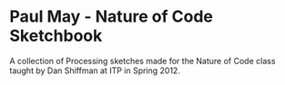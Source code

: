 # Paul May - Nature of Code Sketchbook
A collection of Processing sketches made for the Nature of Code class taught by Dan Shiffman at ITP in Spring 2012.

